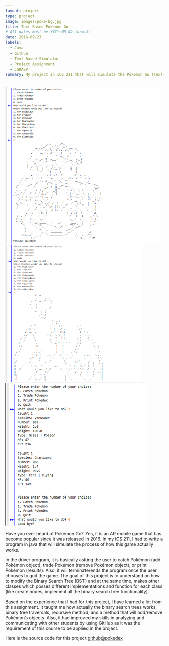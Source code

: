 ```yaml
---
layout: project
type: project
image: images/poke-bg.jpg
title: Text-Based Pokemon Go 
# All dates must be YYYY-MM-DD format!
date: 2016-09-23
labels:
  - Java
  - Github
  - Text-Based Simulator
  - Project Assignment
  - JGRASP
summary: My project in ICS 211 that will simulate the Pokemon Go (Text-Based) using Binary Search Tree.
---
```


<img class="ui large right floated rounded image" src="../images/poke-1.png">
<img class="ui large right floated rounded image" src="../images/poke-3.png">
<img class="ui medium right floated rounded image" src="../images/poke-2.png">

Have you ever heard of Pokémon Go? Yes, it is an AR mobile game that has become popular since it was released in 2016. In my ICS 211, I had to write a program in java that will simulate the process of how this game actually works. 

In the driver program, it is basically asking the user to catch Pokémon (add Pokémon object), trade Pokémon (remove Pokémon object), or print Pokémon (results). Also, it will terminate/ends the program once the user chooses to quit the game.  The goal of this project is to understand on how to modify the Binary Search Tree (BST) and at the same time, makes other classes which posses different implementations and function for each class (like create nodes, implement all the binary search tree functionality). 

Based on the experience that I had for this project, I have learned a lot from this assignment.  It taught me how actually the binary search trees works, binary tree traversals, recursive method, and a method that will add/remove Pokémon’s objects. Also, it had improved my skills in analyzing and communicating with other students by using GitHub as it was the requirement of this course to be applied in the project.

Here is the source code for this project [github@pokedex](https://github.com/nixonkingko/a7-pokedex-poketree-f17-nixonking-kcc/tree/develop)


